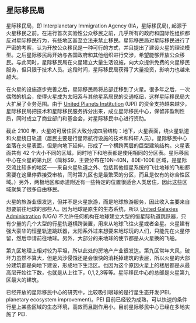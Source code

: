 ## 星际移民局


星际移民局，即 Interplanetary Immigration Agency (IIA，星际移民局), 起源于火星移民之前。在进行首次实验性公众移民之前，几乎所有的政府和国际性组织都反对星际移民行为，有些地区甚至立法来禁止移民。星际移民局对星际移民进行了严密的考察，认为开放公众移民是一种可行的方式，并且提出了建设火星的理论模型。之后星际移民局开始与各国政府和其他组织进行交涉，希望能够开放公众移民。与此同时，星际移民局在火星建立大量生活设施，向大众提供免费的火星移民服务，但只限于技术人员。这段时间，星际移民局获得了大量投资，影响力也越来越大。


在火星的设施逐步完善之后，星际移民局将总部迁移到了火星。很多年之后，一次偶然的机会，使得火星成为太阳系与其他星系居民的交通枢纽，这样星际移民局大大扩展了业务范围。由于 [United Planets Institution](upi.md) (UPI) 的资金支持越来越少，星际移民局把技术和星际移民服务拆分出来，成立星际移民中心，保留非盈利性质，同时成立了商业部门和基金会，对星际移民中心进行资助。

截止 2100 年，火星的可居住区大致分成四层结构：地下，火星表面，绕火星轨道和火星绕日轨道（居民主要是行星际航行设施的技术和科研人员）。星际移民中心坐落在火星表面，但是向地下延伸，形成了一个横跨两层的巨型建筑结构。火星表面共有 42 个大小不同的区域，同时地下和地表都是使用相同的分区表。星际移民中心在火星的第九区（简称S9，主要分布在10N-40N，80E-100E 区域，是星际交流比较多的地区——来自火星轨道之外、包括其他恒星系统的飞往地球的飞船都需要在这里停靠接受审核，同时第九区也是最繁荣的分区，而且是仅有的综合性区域。）另外，两极地区和赤道附近有一些特定的位置很适合人类居住，因此这些区域聚集了很多自由移民。

火星的旅游业很发达，但并不是火星旅游，而是地球旅游服务，因此收入主要来自想要前往地球的那些人。因为地球是原生的生态系统，所以 [United Galaxies Administration](uga.md) (UGA) 不允许任何机构在地球建立大型的恒星际轨道跳跃器，只有少量的几个大型的行星轨道横跨装置，用来从地球飞往火星或者金星。火星建有强大豪华的恒星轨道跳跃器，太阳系外过来想要来地球玩的人们，只能先在火星停留，然后申请前往地球。另外，大部分的来地球的使节都是从火星换的飞船。

第九区地理上相对较为平坦，所以此处的房地产产业很发达。第九区常年大风，破坏力虽然不算大，但是风沙侵蚀还是会很快的消耗掉建筑的表层，所以火星的大部分建筑都是向地下建设，形成地下生活区。也因为这个原因火星上的楼层都是从最高层开始往下数，也就是从上往下，0,1,2,3等等。星际移民中心的总部是火星第九区最大的建筑。

已经开放的星际移民中心的研究中，比较吸引眼球的是行星生态开发(PEI，planetary ecosystem improvement)。PEI 目前已经较为成熟，可以快速的条件行星上某些区域的生态环境，高效而且副作用小。目前星际移民中心已经在多地实施了 PEI.





